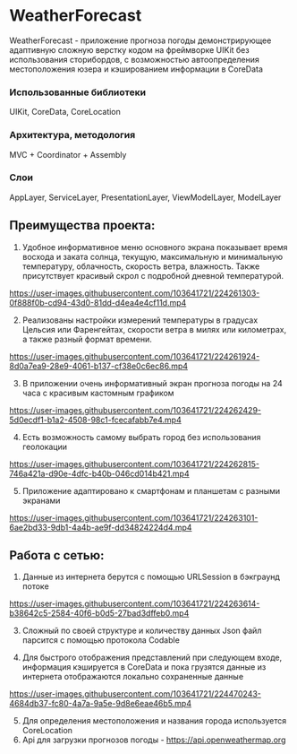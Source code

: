 # WeatherForecast


WeatherForecast - приложение прогноза погоды демонстрирующее адаптивную сложную верстку кодом на фреймворке 
UIKit без использования сторибордов, с возможностью автоопределения местоположения юзера и кэшированием информации в CoreData 


### Использованные библиотеки
UIKit, CoreData, CoreLocation 


### Архитектура, методология 
MVC + Coordinator + Assembly 

### Слои 
AppLayer, ServiceLayer, PresentationLayer, ViewModelLayer, ModelLayer


## Прeимущества проекта:

1. Удобное информативное меню основного экрана показывает время восхода и заката солнца, 
текущую, максимальную и минимальную температуру, облачность, скорость ветра, влажность. 
Также присутствует красивый скрол с подробной дневной температурой.

https://user-images.githubusercontent.com/103641721/224261303-0f888f0b-cd94-43d0-81dd-d4ea4e4cf11d.mp4


2. Реализованы настройки измерений температуры в градусах Цельсия или Фаренгейтах,
скорости ветра в милях или километрах, а также разный формат времени.

https://user-images.githubusercontent.com/103641721/224261924-8d0a7ea9-28e9-4061-b137-cf38e0c6ec86.mp4

3. В приложении очень информативный экран прогноза погоды на 24 часа с красивым кастомным графиком 

https://user-images.githubusercontent.com/103641721/224262429-5d0ecdf1-b1a2-4508-98c1-fcecafabb7e4.mp4

4. Есть возможность самому выбрать город без использования геолокации 

https://user-images.githubusercontent.com/103641721/224262815-746a421a-d90e-4dfc-b40b-046cd014b421.mp4

5.  Приложение адаптировано к смартфонам и планшетам с разными экранами 

https://user-images.githubusercontent.com/103641721/224263101-6ae2bd33-9db1-4a4b-ae9f-dd34824224d4.mp4


## Работа с сетью:

1. Данные из интернета берутся с помощью URLSession в бэкграунд потоке

https://user-images.githubusercontent.com/103641721/224263614-b38642c5-2584-40f6-b0d5-27bad3dffeb0.mp4

3. Сложный по своей структуре и количеству данных Json файл парсится с помощью протокола Codable 

4. Для быстрого отображения представлений при следующем входе, информация кэшируется в CoreData 
и пока грузятся данные из интернета отображаются локально сохраненные данные 

https://user-images.githubusercontent.com/103641721/224470243-4684db37-fc80-4a7a-9a5e-9d8e6eae46b5.mp4

5. Для определения местоположения и названия города используется CoreLocation
6. Api для загрузки прогнозов погоды - https://api.openweathermap.org
